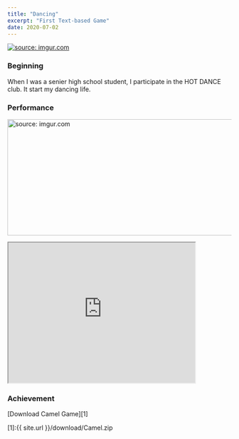 ```yaml
---
title: "Dancing"
excerpt: "First Text-based Game"
date: 2020-07-02
---
```

<style>
body {
  background-image: url("https://imgur.com/FyFIiLF");
  background-position: top;
  background-attachment: fixed;
  background-size: auto;

}
</style>
<a href="https://imgur.com/FyFIiLF"><img src="https://i.imgur.com/FyFIiLF.jpg" title="source: imgur.com" /></a>
### Beginning

When I was a senier high school student, I participate in the HOT DANCE club.
It start my dancing life.

### Performance
<a href="https://imgur.com/pn8jYm0"><img src="https://i.imgur.com/pn8jYm0.jpg" style="width:519px;height:261px;" title="source: imgur.com" /></a>
<br>


<iframe width="420" height="315"
src="https://www.youtube.com/watch?v=DjG6oCOyeZ0&list=PLKp2DVXTMYxKiJgDlCltTcQaMB_ZXUxit&index=41">
</iframe>

### Achievement


[Download Camel Game][1]

[1]:{{ site.url }}/download/Camel.zip





